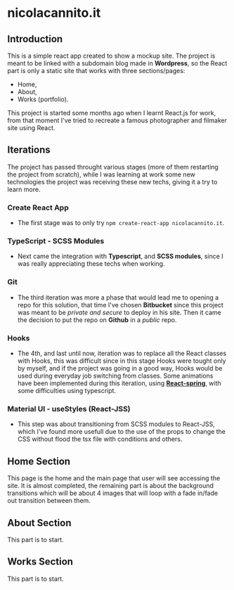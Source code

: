 # nicolacannito.it
## Introduction
This is a simple react app created to show a mockup site.
The project is meant to be linked with a subdomain blog made in **Wordpress**, so the React part is only a static site that works with three sections/pages:
- Home,
- About,
- Works (portfolio).

This project is started some months ago when I learnt React.js for work, from that moment I've tried to recreate a famous photographer and filmaker site using React.

## Iterations

The project has passed throught various stages (more of them restarting the project from scratch), while I was learning at work some new technologies the project was receiving these new techs, giving it a try to learn more.

### Create React App
- The first stage was to only try ```npm create-react-app nicolacannito.it```.

### TypeScript - SCSS Modules
- Next came the integration with **Typescript**, and **SCSS modules**, since I was really appreciating these techs when working.

### Git
- The third iteration was more a phase that would lead me to opening a repo for this solution, that time I've chosen **Bitbucket** since this project was meant to be _private and secure_ to deploy in his site. Then it came the decision to put the repo on **Github** in a _public_ repo.

### Hooks
- The 4th, and last until now, iteration was to replace all the React classes with Hooks, this was difficult since in this stage Hooks were tought only by myself, and if the project was going in a good way, Hooks would be used during everyday job switching from classes.
Some animations have been implemented during this iteration, using **[React-spring](https://github.com/react-spring/react-spring)**, with some difficulties using typescript.

### Material UI - useStyles (React-JSS)
- This step was about transitioning from SCSS modules to React-JSS, which I've found more usefull due to the use of the props to change the CSS without flood the tsx file with conditions and others.

## Home Section 
This page is the home and the main page that user will see accessing the site. It is almost completed, the remaining part is about the background transitions which will be about 4 images that will loop with a fade in/fade out transition between them.

## About Section
This part is to start.

## Works Section
This part is to start.
